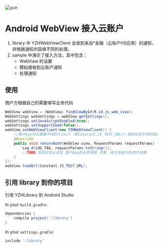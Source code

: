 ![yun](https://www.yunzhanghu.com/img/logo.png)

# Android WebView 接入云账户

1. library 中 YZHWebViewClient 会收到来自*金融（云账户H5应用）的通知，并根据通知内容做不同的处理。
1. sample 中演示了接入方法，其中包含：
    * WebView 的设置
    * 模拟接收到云账户通知
    * 处理通知

## 使用

商户方根据自己的需要填写业务代码

```java
WebView webView = (WebView) findViewById(R.id.js_web_view);
WebSettings webSettings = webView.getSettings();
webSettings.setJavaScriptEnabled(true);
webSettings.setSupportZoom(false);
webView.setWebViewClient(new YZHWebViewClient() {
    //商户App可以根据不同的入口url（即Constant.JS_TEST_URL)）选择实现不同的回调方法来实现自己的业务逻辑
    @Override
    public void returnAuth(WebView view, RequestParams requestParams) {
        Log.d(LOG_TAG, requestParams.toString());
        //TODO 完成实名认证后 商户App的业务逻辑 注意：该方法运行在非UI线程
    }
});
webView.loadUrl(Constant.JS_TEST_URL);
```

## 引用 library 到你的项目

引用 YZHLibrary 到 Android Studio

In your `build.gradle`:

```gradle
dependencies {
    compile project(':library')
}
```

In your `settings.gradle`:

```gradle
include ':library'
```










